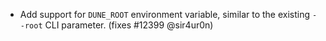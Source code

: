 - Add support for `DUNE_ROOT` environment variable, similar to the existing `--root` CLI parameter. (fixes #12399 @sir4ur0n)
